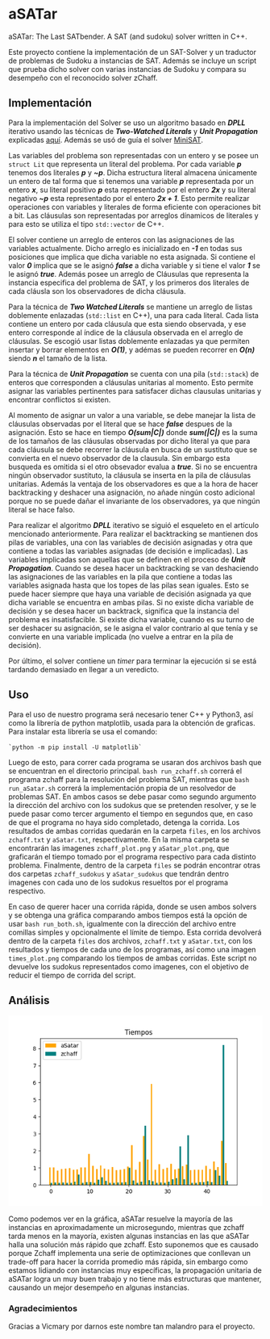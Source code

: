 # aSATar
aSATar: The Last SATbender. A SAT (and sudoku) solver written in C++.

Este proyecto contiene la implementación de un SAT-Solver y un traductor de problemas de Sudoku a instancias de SAT. Además se incluye un script que prueba dicho solver con varias instancias de Sudoku y compara su desempeño con el reconocido solver zChaff.

## Implementación
Para la implementación del Solver se uso un algoritmo basado en ***DPLL*** iterativo usando las técnicas de ***Two-Watched Literals*** y ***Unit Propagation*** explicadas [aquí](https://www.cs.cornell.edu/gomes/pdf/2008_gomes_knowledge_satisfiability.pdf). Además se usó de guía el solver [MiniSAT](https://github.com/niklasso/minisat).

Las variables del problema son representadas con un entero y se posee un `struct Lit` que representa un literal del problema. Por cada variable ***p*** tenemos dos literales ***p*** y ***~p***. Dicha estructura literal almacena únicamente un entero de tal forma que si tenemos una variable ***p*** representada por un entero ***x***, su literal positivo ***p*** esta representado por el entero ***2x*** y su literal negativo ***~p*** esta representado por el entero ***2x + 1***. Esto permite realizar operaciones con variables y literales de forma eficiente con operaciones bit a bit. Las cláusulas son representadas por arreglos dínamicos de literales y para esto se utiliza el tipo `std::vector` de C++.

El solver contiene un arreglo de enteros con las asignaciones de las variables actualmente. Dicho arreglo es inicializado en ***-1*** en todas sus posiciones que implica que dicha variable no esta asignada. Si contiene el valor ***0*** implica que se le asignó ***false*** a dicha variable y si tiene el valor ***1*** se le asignó ***true***. Además posee un arreglo de Cláusulas que representa la instancia especifica del problema de SAT, y los primeros dos literales de cada cláusla son los observadores de dicha cláusula. 

Para la técnica de ***Two Watched Literals*** se mantiene un arreglo de listas doblemente enlazadas (`std::list` en C++), una para cada literal. Cada lista contiene un entero por cada cláusula que esta siendo observada, y ese entero corresponde al índice de la cláusula observada en el arreglo de cláusulas. Se escogió usar listas doblemente enlazadas ya que permiten insertar y borrar elementos en ***O(1)***, y adémas se pueden recorrer en ***O(n)*** siendo ***n*** el tamaño de la lista.

Para la técnica de ***Unit Propagation*** se cuenta con una pila (`std::stack`) de enteros que corresponden a cláusulas unitarias al momento. Esto permite asignar las variables pertinentes para satisfacer dichas clausulas unitarias y encontrar conflictos si existen. 

Al momento de asignar un valor a una variable, se debe manejar la lista de cláusulas observadas por el literal que se hace ***false*** despues de la asignación. Esto se hace en tiempo ***O(sum|C|)*** donde ***sum(|C|)*** es la suma de los tamaños de las cláusulas observadas por dicho literal ya que para cada cláusula se debe recorrer la cláusula en busca de un sustituto que se convierta en el nuevo observador de la clausula. Sin embargo esta busqueda es omitida si el otro obsevador evalua a ***true***. Si no se encuentra ningún observador sustituto, la cláusula se inserta en la pila de cláusulas unitarias. Además la ventaja de los observadores es que a la hora de hacer backtracking y deshacer una asignación, no añade ningún costo adicional porque no se puede dañar el invariante de los observadores, ya que ningún literal se hace falso.

Para realizar el algoritmo ***DPLL*** iterativo se siguió el esqueleto en el artículo mencionado anteriormente. Para realizar el backtracking se mantienen dos pilas de variables, una con las variables de decisión asignadas y otra que contiene a todas las variables asignadas (de decisión e implicadas). Las variables implicadas son aquellas que se definen en el proceso de ***Unit Propagation***. Cuando se desea hacer un backtracking se van deshaciendo las asignaciones de las variables en la pila que contiene a todas las variables asignada hasta que los topes de las pilas sean iguales. Esto se puede hacer siempre que haya una variable de decisión asignada ya que dicha variable se encuentra en ambas pilas. Si no existe dicha variable de decisión y se desea hacer un backtrack, significa que la instancia del problema es insatisfacible. Si existe dicha variable, cuando es su turno de ser deshacer su asignación, se le asigna el valor contrario al que tenía y se convierte en una variable implicada (no vuelve a entrar en la pila de decisión).

Por último, el solver contiene un *timer* para terminar la ejecución si se está tardando demasiado en llegar a un veredicto.

## Uso
Para el uso de nuestro programa será necesario tener C++ y Python3, así como la librería de python matplotlib, usada para la obtención de graficas. Para instalar esta librería se usa el comando:

	`python -m pip install -U matplotlib`

Luego de esto, para correr cada programa se usaran dos archivos bash que se encuentran en el directorio principal. `bash run_zchaff.sh` correrá el programa zchaff para la resolución del problema SAT, mientras que
`bash run_aSatar.sh` correrá la implementación propia de un resolvedor de problemas SAT. En ambos casos se debe pasar como segundo argumento la dirección del archivo con los sudokus que se pretenden resolver, y se le puede pasar como tercer argumento el tiempo en segundos que, en caso de que el programa no haya sido completado, detenga la corrida. Los resultados de ambas corridas quedarán en la carpeta `files`, en los archivos `zchaff.txt` y `aSatar.txt`, respectivamente. En la misma carpeta se encontrarán las imagenes `zchaff_plot.png` y `aSatar_plot.png`, que graficarán el tiempo tomado por el programa respectivo para cada distinto problema. Finalmente, dentro de la carpeta `files` se podrán encontrar otras dos carpetas `zchaff_sudokus` y `aSatar_sudokus` que tendrán dentro imagenes con cada uno de los sudokus resueltos por el programa respectivo.

En caso de querer hacer una corrida rápida, donde se usen ambos solvers y se obtenga una gráfica comparando ambos tiempos está la opción de usar `bash run_both.sh`, igualmente con la dirección del archivo entre comillas simples y opcionalmente el límite de tiempo. Esta corrida devolverá dentro de la carpeta `files` dos archivos, `zchaff.txt` y `aSatar.txt`, con los resultados y tiempos de cada uno de los programas, así como una imagen `times_plot.png` comparando los tiempos de ambas corridas. Este script no devuelve los sudokus representados como imagenes, con el objetivo de reducir el tiempo de corrida del script.

## Análisis

![Alt text](files/example_plot.png?raw=true)

Como podemos ver en la gráfica, aSATar resuelve la mayoría de las instancias en aproximadamente un microsegundo, mientras que zchaff tarda menos en la mayoría, existen algunas instancias en las que aSATar halla una solución más rápido que zchaff. Esto suponemos que es causado porque Zchaff implementa una serie de optimizaciones que conllevan un trade-off para hacer la corrida promedio más rápida, sin embargo como estamos lidiando con instancias muy específicas, la propagación unitaria de aSATar logra un muy buen trabajo y no tiene más estructuras que mantener, causando un mejor desempeño en algunas instancias. 

### Agradecimientos
Gracias a Vicmary por darnos este nombre tan malandro para el proyecto.
